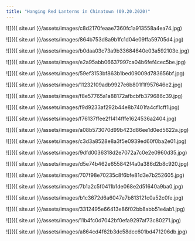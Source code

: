 ```yaml
---
title: "Hanging Red Lanterns in Chinatown (09.20.2020)"
---
```


![]({{ site.url }}/assets/images/c8d2170feaae7360fc1a913558a4ea74.jpg)

![]({{ site.url }}/assets/images/864b753d8a9b1fc1d04e09ffa59705d4.jpg)

![]({{ site.url }}/assets/images/b0daa03c73a9b33684640e03a592103e.jpg)

![]({{ site.url }}/assets/images/e2a95abb06637997ca04b6fef4cec5be.jpg)

![]({{ site.url }}/assets/images/59ef3153bf863b1bed09009d783656bf.jpg)

![]({{ site.url }}/assets/images/11232109adb9927e6b801f1f957646e2.jpg)

![]({{ site.url }}/assets/images/f8e57765a1a88172afbcbfb379686c39.jpg)

![]({{ site.url }}/assets/images/f9d9233af292b44e8b7401fa4cf1cff1.jpg)

![]({{ site.url }}/assets/images/f76137ffee2f1414fffe1624536a2404.jpg)

![]({{ site.url }}/assets/images/a08b573070d99b423d86ee1d0ed5622a.jpg)

![]({{ site.url }}/assets/images/c3d3a8528e8a3f5e0939ed60f0ba2e01.jpg)

![]({{ site.url }}/assets/images/9dfd0036318d2e7072a7c0e2e0960d35.jpg)

![]({{ site.url }}/assets/images/d5e74b462e655842f4a0a386d2b8c920.jpg)

![]({{ site.url }}/assets/images/707f98e70235c8f6bfe81d3e7b252605.jpg)

![]({{ site.url }}/assets/images/7b1a2c5f0411b1de068e2d51640a9ba0.jpg)

![]({{ site.url }}/assets/images/b1c3672d6a6047e7b813121c0a52c0fe.jpg)

![]({{ site.url }}/assets/images/3312495e66413e86f02bb8abb51e4ab1.jpg)

![]({{ site.url }}/assets/images/11b4fc0d7042bf0efa9297af73c80271.jpg)

![]({{ site.url }}/assets/images/a864cd4f62b3dc58dcc601bd471206db.jpg)
